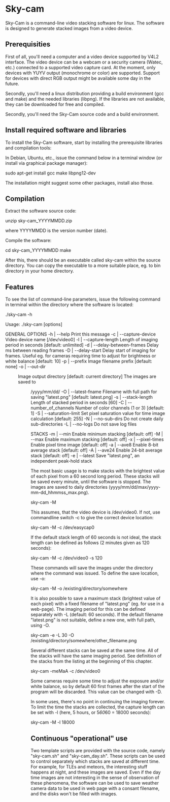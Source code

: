 Sky-cam
=========

Sky-Cam is a command-line video stacking software for linux. The software is designed to generate stacked images from a video device.

Prerequisities
------------

First of all, you'll need a computer and a video device supported by V4L2 interface. The video device can be a webcam or a security camera (Watec, etc.) connected to a supported video capture card. At the moment, only devices with YUYV output (monochrome or color) are supported. Support for devices with direct RGB output might be available some day in the future.

Secondly, you'll need a linux distribution providing a build environment (gcc and make) and the needed libraries (libpng). If the libraries are not available, they can be downloaded for free and compiled.

Secondly, you'll need the Sky-Cam source code and a build environment.


Install required software and libraries
------------

To install the Sky-Cam software, start by installing the prerequisite libraries and compilation tools:

In Debian, Ubuntu, etc., issue the command below in a terminal window (or install via graphical package manager):

sudo apt-get install gcc make libpng12-dev

The installation might suggest some other packages, install also those.


Compilation
------------

Extract the software source code:

unzip sky-cam_YYYYMMDD.zip

where YYYYMMDD is the version number (date).

Compile the software:

cd sky-cam_YYYYMMDD
make

After this, there should be an executable called sky-cam within the source directory. You can copy the executable to a more suitable place, eg. to bin directory in your home directory.


Features
------------

To see the list of command-line parameters, issue the following command in terminal within the directory where the software is located:

./sky-cam -h

Usage: ./sky-cam [options]

GENERAL OPTIONS
-h | --help  Print this message
-c | --capture-device <name> Video device name [/dev/video0]
-l | --capture-length <num>  Length of imaging period in
                             seconds [default: unlimited]
-d | --delay-between-frames <num>  Delay <num> ms between reading frames
-D | --delay-start <num>  Delay start of imaging for <num> frames. Useful
                          eg. for cameras requiring time to adjust for
                          brightness or white balance [default: 10]
-p | --prefix <prefix>  Image filename prefix [default: none]
-o | --out-dir <dir>  Image output directory [default: current directory]
                      The images are saved to <dir>/yyyy/mm/dd/
-O | --latest-fname <file>  Filename with full path for saving
                            "latest.png" [default: latest.png]
-s | --stack-length <num>  Length of stacked period in seconds [60]
-C | --number_of_channels <num>  Number of color channels (1 or 3) [default: 1]
-S | --saturation-limit <num>  Set pixel saturation value for time image
                               calculation [default: 255]
-N | --no-sub-dirs  Do not create daily sub-directories
-L | --no-logs  Do not save log files

STACKS
-m | --min  Enable minimum stacking [default: off]
-M | --max  Enable maximum stacking [default: off]
-x | --pixel-times  Enable pixel time image [default: off]
-a | --ave8  Enable 8-bit average stack [default: off]
-A | --ave24  Enable 24-bit average stack [default: off]
-e | --latest  Save "latest.png", an independent peak-hold stack


The most basic usage is to make stacks with the brightest value of each pixel from a 60 second long period. These stacks will be saved every minute, until the software is stopped. The images are saved to daily directories (yyyy/mm/dd/max/yyyy-mm-dd_hhmmss_max.png).

sky-cam -M

This assumes, that the video device is /dev/video0. If not, use commandline switch -c to give the correct device location:

sky-cam -M -c /dev/easycap0

If the default stack length of 60 seconds is not ideal, the stack length can be defined as follows (2 minutes given as 120 seconds):

sky-cam -M -c /dev/video0 -s 120

These commands will save the images under the directory where the command was issued. To define the save location, use -o:

sky-cam -M -o /existing/directory/somewhere

It is also possible to save a maximum stack (brightest value of each pixel) with a fixed filename of "latest.png" (eg. for use in a web-page). The imaging period for this can be defined separately with -L (default: 60 seconds). If the default filename "latest.png" is not suitable, define a new one, with full path, using -O.

sky-cam -e -L 30 -O /existing/directory/somewhere/other_filename.png

Several different stacks can be saved at the same time. All of the stacks will have the same imaging period. See definition of the stacks from the listing at the beginning of this chapter.

sky-cam -meMaA -c /dev/video0

Some cameras require some time to adjust the exposure and/or white balance, so by default 60 first frames after the start of the program will be discarded. This value can be changed with -D.

In some uses, there's no point in continuing the imaging forever. To limit the time the stacks are collected, the capture length can be set with -l (here, 5 hours, or 5*60*60 = 18000 seconds):

sky-cam -M -l 18000


Continuous "operational" use
------------

Two template scripts are provided with the source code, namely "sky-cam.sh" and "sky-cam_day.sh". These scripts can be used to control separately which stacks are saved at different time. For example, for TLEs and meteors, the interesting stuff happens at night, and these images are saved. Even if the day time images are not interesting in the sense of observation of these phenomena, the software can be used to save weather camera data to be used in web page with a consant filename, and the disks won't be filled with images.

